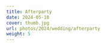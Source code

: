 ```yaml
---
title: Afterparty
date: 2024-05-18
cover: thumb.jpg
url: photos/2024/wedding/afterparty
weight: 5
---
```

